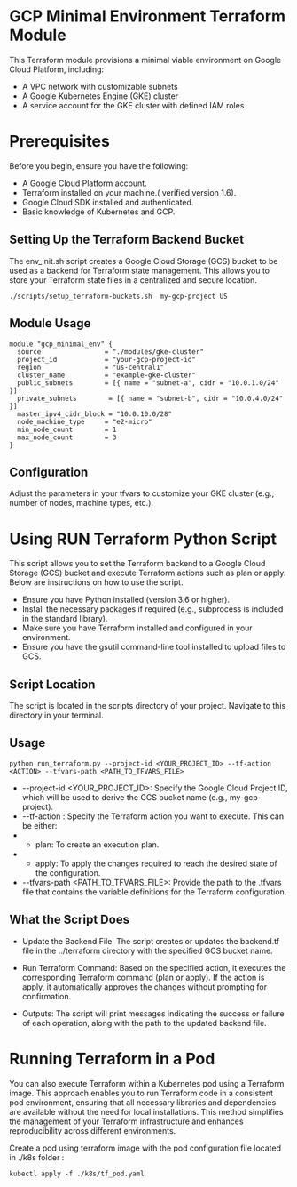 # GCP Minimal Environment Terraform Module

This Terraform module provisions a minimal viable environment on Google Cloud Platform, including:
- A VPC network with customizable subnets
- A Google Kubernetes Engine (GKE) cluster
- A service account for the GKE cluster with defined IAM roles


# Prerequisites
Before you begin, ensure you have the following:

- A Google Cloud Platform account.
- Terraform installed on your machine.( verified version 1.6).
- Google Cloud SDK installed and authenticated.
- Basic knowledge of Kubernetes and GCP.

## Setting Up the Terraform Backend Bucket

The env_init.sh script creates a Google Cloud Storage (GCS) bucket to be used as a backend for Terraform state management. This allows you to store your Terraform state files in a centralized and secure location.
```
./scripts/setup_terraform-buckets.sh  my-gcp-project US
``` 

## Module Usage

```hcl
module "gcp_minimal_env" {
  source                = "./modules/gke-cluster"
  project_id            = "your-gcp-project-id"
  region                = "us-central1"
  cluster_name          = "example-gke-cluster"
  public_subnets        = [{ name = "subnet-a", cidr = "10.0.1.0/24" }]
  private_subnets        = [{ name = "subnet-b", cidr = "10.0.4.0/24" }]
  master_ipv4_cidr_block = "10.0.10.0/28"
  node_machine_type     = "e2-micro"
  min_node_count        = 1
  max_node_count        = 3
}
```

## Configuration
Adjust the parameters in your tfvars to customize your GKE cluster (e.g., number of nodes, machine types, etc.).



# Using RUN Terraform  Python Script
This script allows you to set the Terraform backend to a Google Cloud Storage (GCS) bucket and execute Terraform actions such as plan or apply. Below are instructions on how to use the script.
- Ensure you have Python installed (version 3.6 or higher).
- Install the necessary packages if required (e.g., subprocess is included in the standard library).
- Make sure you have Terraform installed and configured in your environment.
- Ensure you have the gsutil command-line tool installed to upload files to GCS.

## Script Location
The script is located in the scripts directory of your project. Navigate to this directory in your terminal.

## Usage
```
python run_terraform.py --project-id <YOUR_PROJECT_ID> --tf-action <ACTION> --tfvars-path <PATH_TO_TFVARS_FILE>
```

- --project-id <YOUR_PROJECT_ID>: Specify the Google Cloud Project ID, which will be used to derive the GCS bucket name (e.g., my-gcp-project).
- --tf-action <ACTION>: Specify the Terraform action you want to execute. This can be either:
- - plan: To create an execution plan.
- - apply: To apply the changes required to reach the desired state of the configuration.
- --tfvars-path <PATH_TO_TFVARS_FILE>: Provide the path to the .tfvars file that contains the variable definitions for the Terraform configuration.


## What the Script Does
- Update the Backend File: The script creates or updates the backend.tf file in the ../terraform directory with the specified GCS bucket name.

- Run Terraform Command: Based on the specified action, it executes the corresponding Terraform command (plan or apply). If the action is apply, it automatically approves the changes without prompting for confirmation.

- Outputs: The script will print messages indicating the success or failure of each operation, along with the path to the updated backend file.

# Running Terraform in a Pod
You can also execute Terraform within a Kubernetes pod using a Terraform image. This approach enables you to run Terraform code in a consistent pod environment, ensuring that all necessary libraries and dependencies are available without the need for local installations. This method simplifies the management of your Terraform infrastructure and enhances reproducibility across different environments.

Create a pod using terraform image with the pod configuration file located in ./k8s folder :

``` 
kubectl apply -f ./k8s/tf_pod.yaml
```


